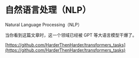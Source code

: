 # 自然语言处理（NLP）

Natural Language Processing（NLP）

当你看到这篇文章时，这一个领域已经被 GPT 等大语言模型干爆了。

[https://github.com/HarderThenHarder/transformers_tasks](https://github.com/HarderThenHarder/transformers_tasks)
